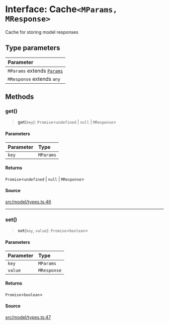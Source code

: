 # Interface: Cache`<MParams, MResponse>`

Cache for storing model responses

## Type parameters

| Parameter |
| :------ |
| `MParams` extends [`Params`](../namespaces/Base/interfaces/Params.md) |
| `MResponse` extends `any` |

## Methods

### get()

> **get**(`key`): `Promise`\<`undefined` \| `null` \| `MResponse`\>

#### Parameters

| Parameter | Type |
| :------ | :------ |
| `key` | `MParams` |

#### Returns

`Promise`\<`undefined` \| `null` \| `MResponse`\>

#### Source

[src/model/types.ts:46](https://github.com/dexaai/llm-tools/blob/eeaf162/src/model/types.ts#L46)

***

### set()

> **set**(`key`, `value`): `Promise`\<`boolean`\>

#### Parameters

| Parameter | Type |
| :------ | :------ |
| `key` | `MParams` |
| `value` | `MResponse` |

#### Returns

`Promise`\<`boolean`\>

#### Source

[src/model/types.ts:47](https://github.com/dexaai/llm-tools/blob/eeaf162/src/model/types.ts#L47)
